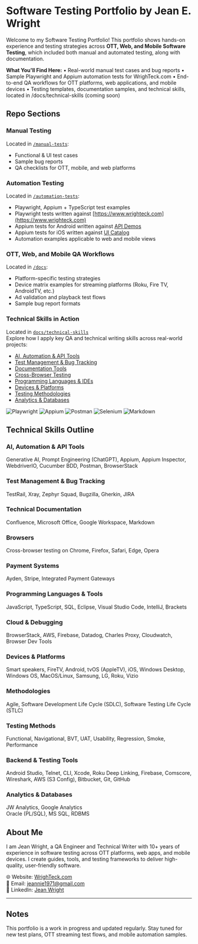 # Software Testing Portfolio by Jean E. Wright
Welcome to my Software Testing Portfolio! This portfolio shows hands-on experience and testing strategies across **OTT, Web, and Mobile Software Testing**, which included both manual and automated testing, along with documentation.

 **What You'll Find Here:**
	•	Real-world manual test cases and bug reports
	•	Sample Playwright and Appium automation tests for WrighTeck.com
	•	End-to-end QA workflows for OTT platforms, web applications, and mobile devices
	•	Testing templates, documentation samples, and technical skills, located in /docs/technical-skills (coming soon)
  
## Repo Sections

### Manual Testing
Located in [`/manual-tests`](https://github.com/WrighTeck/software-testing-portfolio/tree/main/manual-tests):
- Functional & UI test cases
- Sample bug reports
- QA checklists for OTT, mobile, and web platforms

### Automation Testing
Located in [`/automation-tests`](https://github.com/WrighTeck/software-testing-portfolio/tree/main/automation-tests):
- Playwright, Appium + TypeScript test examples
- Playwright tests written against [https://www.wrighteck.com](https://www.wrighteck.com)
- Appium tests for Android written against  [API Demos](https://github.com/appium/android-apidemos)  
- Appium tests for iOS written against [UI Catalog](https://github.com/appium/ios-uicatalog)  
- Automation examples applicable to web and mobile views

### OTT, Web, and Mobile QA Workflows
Located in [`/docs`](https://github.com/WrighTeck/software-testing-portfolio/tree/main/docs):
- Platform-specific testing strategies
- Device matrix examples for streaming platforms (Roku, Fire TV, AndroidTV, etc.)
- Ad validation and playback test flows
- Sample bug report formats
  
### Technical Skills in Action
Located in [`docs/technical-skills`](./docs/technical-skills) <br>
Explore how I apply key QA and technical writing skills across real-world projects:
- [AI, Automation & API Tools](./docs/technical-skills/ai-automation-api.md) 
- [Test Management & Bug Tracking](./docs/technical-skills/test-management-bug-tracking.md)
- [Documentation Tools](./docs/technical-skills/documentation-tools.md)
- [Cross-Browser Testing](./docs/technical-skills/cross-browser-testing.md)
- [Programming Languages & IDEs](./docs/technical-skills/programming-languages-tools.md)
- [Devices & Platforms](./docs/technical-skills/devices-platforms.md)
- [Testing Methodologies](./docs/technical-skills/testing-methodologies.md)
- [Analytics & Databases](./docs/technical-skills/analytics-databases.md)

![Playwright](https://img.shields.io/badge/Playwright-E43267?logo=playwright&logoColor=white)
![Appium](https://img.shields.io/badge/Appium-0A0A0A?logo=appium&logoColor=white)
![Postman](https://img.shields.io/badge/Postman-FF6C37?logo=postman&logoColor=white)
![Selenium](https://img.shields.io/badge/Selenium-43B02A?logo=selenium&logoColor=white)
![Markdown](https://img.shields.io/badge/Markdown-000000?logo=markdown&logoColor=white)

## Technical Skills Outline

### AI, Automation & API Tools
Generative AI, Prompt Engineering (ChatGPT), Appium, Appium Inspector, WebdriverIO, Cucumber BDD, Postman, BrowserStack

### Test Management & Bug Tracking
TestRail, Xray, Zephyr Squad, Bugzilla, Gherkin, JIRA

### Technical Documentation
Confluence, Microsoft Office, Google Workspace, Markdown

### Browsers
Cross-browser testing on Chrome, Firefox, Safari, Edge, Opera

### Payment Systems
Ayden, Stripe, Integrated Payment Gateways

### Programming Languages & Tools
JavaScript, TypeScript, SQL, Eclipse, Visual Studio Code, IntelliJ, Brackets

###  Cloud & Debugging
BrowserStack, AWS, Firebase, Datadog, Charles Proxy, Cloudwatch, Browser Dev Tools

### Devices & Platforms
Smart speakers, FireTV, Android, tvOS (AppleTV), iOS, Windows Desktop, Windows OS, MacOS/Linux, Samsung, LG, Roku, Vizio

### Methodologies
Agile, Software Development Life Cycle (SDLC), Software Testing Life Cycle (STLC)

### Testing Methods
Functional, Navigational, BVT, UAT, Usability, Regression, Smoke, Performance

### Backend & Testing Tools
Android Studio, Telnet, CLI, Xcode, Roku Deep Linking, Firebase, Comscore, Wireshark, AWS (S3 Config), Bitbucket, Git, GitHub

### Analytics & Databases
JW Analytics, Google Analytics  
Oracle (PL/SQL), MS SQL, RDBMS

## About Me

I am Jean Wright, a QA Engineer and Technical Writer with 10+ years of experience in software testing across OTT platforms, web apps, and mobile devices. I create guides, tools, and testing frameworks to deliver high-quality, user-friendly software.

🌐 Website: [WrighTeck.com](https://www.wrighteck.com)  
📧 Email: [jeannie1971@gmail.com](mailto:jeannie1971@gmail.com)  
📌 LinkedIn: [Jean Wright](https://www.linkedin.com/in/jean-wright-42129226/)

---

## Notes
This portfolio is a work in progress and updated regularly. Stay tuned for new test plans, OTT streaming test flows, and mobile automation samples.

